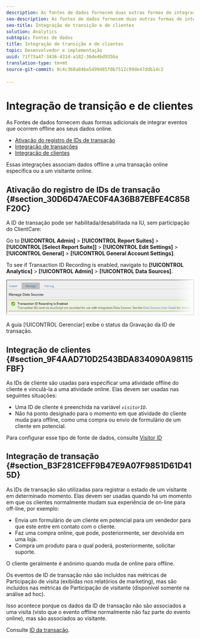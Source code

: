 ```yaml
---
description: As fontes de dados fornecem duas outras formas de integrar os eventos que ocorrem offline a seus dados online.
seo-description: As fontes de dados fornecem duas outras formas de integrar os eventos que ocorrem offline a seus dados online.
seo-title: Integração de transição e de clientes
solution: Analytics
subtopic: Fontes de dados
title: Integração de transição e de clientes
topic: Desenvolvedor e implementação
uuid: 71f73a47-3436-4314-a182-36de4bd935ba
translation-type: tm+mt
source-git-commit: 8c4c368a84ba5499d85f0b7512c99de47ddb14c2

---
```



# Integração de transição e de clientes

As Fontes de dados fornecem duas formas adicionais de integrar eventos que ocorrem offline aos seus dados online.

* [Ativação do registro de IDs de transação](/help/import/c-data-sources/datasrc-integrating-offline-data.md#section_30D6D47AEC0F4A36B87EBFE4C858F20C)
* [Integração de transações](/help/import/c-data-sources/datasrc-integrating-offline-data.md#section_B3F281CEFF9B47E9A07F9851D61D415D)
* [Integração de clientes](/help/import/c-data-sources/datasrc-integrating-offline-data.md#section_9F4AAD710D2543BDA834090A98115FBF)

Essas integrações associam dados offline a uma transação online específica ou a um visitante online.

## Ativação do registro de IDs de transação {#section_30D6D47AEC0F4A36B87EBFE4C858F20C}

A ID de transação pode ser habilitada/desabilitada na IU, sem participação do ClientCare:

Go to **[!UICONTROL Admin]** &gt; **[!UICONTROL Report Suites]** &gt; **[!UICONTROL [Select Report Suite]]** &gt; **[!UICONTROL Edit Settings]** &gt; **[!UICONTROL General]** &gt; **[!UICONTROL General Account Settings]**.

<!-- 

<p>When contacting Customer Care, be prepared to provide the following information: </p> 
<ul id="ul_C425C7A074484650AFCCF0425E8E3F47"> 
 <li id="li_7640C0C4DF0C49749A3C37E5461DC22F">Report Suite ID of the data source for which you need transaction ID recording enabled. <p>In Data Sources, the report suite ID is the first part of the login appended by a random number that identifies the specific data source that was set up. For example, <code> RSID-drmossdev5 Login-drmossdev5_0001343430</code>. </p> </li> 
 <li id="li_4FB0E3EC7BE94A2DBEE9063365A71C9C">The Transaction ID expiration window (described in <a href="/help/import/c-data-sources/datasrc-tid-visitor-profile.md"  > Transaction ID and Visitor Profiles</a>). By default this is 90 days, but it can be extended to up to 2 years. </li> 
</ul>

 -->

To see if Transaction ID Recording is enabled, navigate to **[!UICONTROL Analytics]** &gt; **[!UICONTROL Admin]** &gt; **[!UICONTROL Data Sources]**.

![](assets/transaction-ID-recording-active.png)

A guia [!UICONTROL Gerenciar] exibe o status da Gravação da ID de transação.

## Integração de clientes {#section_9F4AAD710D2543BDA834090A98115FBF}

As IDs de cliente são usadas para especificar uma atividade offline do cliente e vinculá-la a uma atividade online. Elas devem ser usadas nas seguintes situações:

* Uma ID de cliente é preenchida na variável *`visitorID`*. 
* Não há ponto designado para o momento em que atividade do cliente muda para offline, como uma compra ou envio de formulário de um cliente em potencial.

Para configurar esse tipo de fonte de dados, consulte [Visitor ID](/help/import/c-data-sources/c-datasrc-types/datasrc-visitorid.md)

## Integração de transação {#section_B3F281CEFF9B47E9A07F9851D61D415D}

As IDs de transação são utilizadas para registrar o estado de um visitante em determinado momento. Elas devem ser usadas quando há um momento em que os clientes normalmente mudam sua experiência de on-line para off-line, por exemplo:

* Envia um formulário de um cliente em potencial para um vendedor para que este entre em contato com o cliente.
* Faz uma compra online, que pode, posteriormente, ser devolvida em uma loja.
* Compra um produto para o qual poderá, posteriormente, solicitar suporte.

O cliente geralmente é anônimo quando muda de online para offline.

Os eventos de ID de transação não são incluídos nas métricas de Participação de visita (exibidas nos relatórios de marketing), mas são incluídos nas métricas de Participação de visitante (disponível somente na análise ad hoc).

Isso acontece porque os dados da ID de transação não são associados a uma visita (visto que o evento offline normalmente não faz parte do evento online), mas são associados ao visitante.

Consulte [ID da transação](/help/import/c-data-sources/c-datasrc-types/datasrc-transactionid.md).
